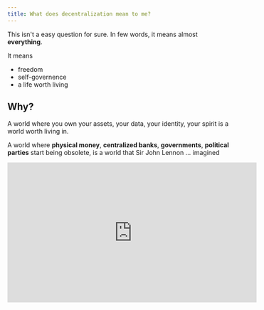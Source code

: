 ```yaml
---
title: What does decentralization mean to me?
---
```


This isn't a easy question for sure.
In few words, it means almost **everything**.

It means
* freedom
* self-governence
* a life worth living

## Why?
A world where you own your assets, your data, your identity,
your spirit is a world worth living in.

A world where **physical money**, **centralized banks**,
**governments**, **political parties** start being obsolete,
is a world that Sir John Lennon ... imagined

<iframe width="560" height="315" src="https://www.youtube.com/embed/YkgkThdzX-8" title="YouTube video player" frameborder="0" allow="accelerometer; autoplay; clipboard-write; encrypted-media; gyroscope; picture-in-picture" allowfullscreen></iframe>